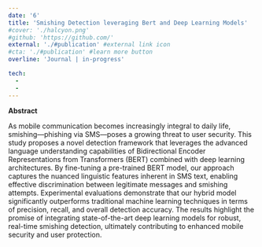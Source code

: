 ```yaml
---
date: '6'
title: 'Smishing Detection leveraging Bert and Deep Learning Models'
#cover: './halcyon.png'
#github: 'https://github.com/'
external: './#publication' #external link icon
#cta: './#publication' #learn more button
overline: 'Journal | in-progress'

tech:
  -
  -
---
```


**Abstract**

As mobile communication becomes increasingly integral to daily life, smishing—phishing via SMS—poses a growing threat to user security. This study proposes a novel detection framework that leverages the advanced language understanding capabilities of Bidirectional Encoder Representations from Transformers (BERT) combined with deep learning architectures. By fine-tuning a pre-trained BERT model, our approach captures the nuanced linguistic features inherent in SMS text, enabling effective discrimination between legitimate messages and smishing attempts. Experimental evaluations demonstrate that our hybrid model significantly outperforms traditional machine learning techniques in terms of precision, recall, and overall detection accuracy. The results highlight the promise of integrating state-of-the-art deep learning models for robust, real-time smishing detection, ultimately contributing to enhanced mobile security and user protection.

